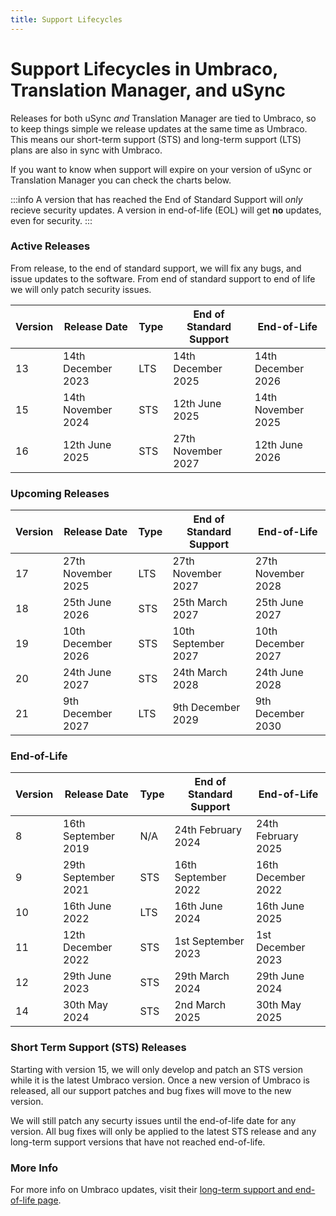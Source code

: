 ```yaml
---
title: Support Lifecycles
---
```


# Support Lifecycles in Umbraco, Translation Manager, and uSync

Releases for both uSync *and* Translation Manager are tied to Umbraco, so to keep things simple we release updates at the same time as Umbraco. This means our short-term support (STS) and long-term support (LTS) plans are also in sync with Umbraco.

If you want to know when support will expire on your version of uSync or Translation Manager you can check the charts below.

:::info
A version that has reached the End of Standard Support will *only* recieve security updates. A version in end-of-life (EOL) will get **no** updates, even for security. 
:::



### Active Releases

From release, to the end of standard support, we will fix any bugs, and issue updates to the software. From end of standard support to end of life we will only patch security issues. 

| Version | Release Date | Type | End of Standard Support | End-of-Life
|--|--|--|--|--|
13 | 14th December 2023 | LTS | 14th December 2025 | 14th December 2026
15 |	14th November 2024 |	STS |  12th June 2025 | 14th November 2025
16 |	12th June 2025 |	STS |	27th November 2027 |	12th June 2026

### Upcoming Releases
| Version | Release Date | Type | End of Standard Support | End-of-Life
|--|--|--|--|--|
17 |	27th November 2025 |	LTS |	27th November 2027 |	27th November 2028
18 | 25th June 2026 | STS | 25th March 2027 | 25th June 2027
19 | 10th December 2026 | STS | 10th September 2027 | 10th December 2027
20 | 24th June 2027 | STS | 24th March 2028 | 24th June 2028
21 | 9th December 2027 | LTS | 9th December 2029 | 9th December 2030

### End-of-Life
| Version | Release Date | Type | End of Standard Support | End-of-Life
|--|--|--|-|--|
8 |	 16th September 2019 |	N/A	|	24th February 2024 |	24th February 2025
9 | 29th September 2021 | STS | 16th September 2022 | 16th December 2022
10 |	16th June 2022 |	LTS |	16th June 2024 |	16th June 2025
11 |	12th December 2022 |	STS |	1st September 2023 |	1st December 2023
12 |	29th June 2023 |	STS |	29th March 2024 |	29th June 2024
14 |	30th May 2024 | STS | 2nd March 2025 | 30th May 2025

### Short Term Support (STS) Releases

Starting with version 15, we will only develop and patch an STS version while it is the latest Umbraco version. Once a new version of Umbraco is released, all our support patches and bug fixes will move to the new version.

We will still patch any securty issues until the end-of-life date for any version. All bug fixes will only be applied to the latest STS release and any long-term support versions that have not reached end-of-life.

### More Info

For more info on Umbraco updates, visit their [long-term support and end-of-life page](https://umbraco.com/products/knowledge-center/long-term-support-and-end-of-life/). 